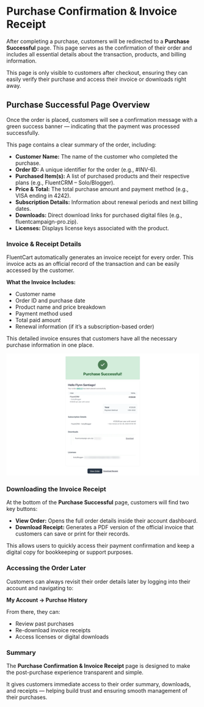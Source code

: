 # Purchase Confirmation & Invoice Receipt

After completing a purchase, customers will be redirected to a **Purchase Successful** page. This page serves as the confirmation of their order and includes all essential details about the transaction, products, and billing information.

This page is only visible to customers after checkout, ensuring they can easily verify their purchase and access their invoice or downloads right away.

## Purchase Successful Page Overview

Once the order is placed, customers will see a confirmation message with a green success banner — indicating that the payment was processed successfully.

This page contains a clear summary of the order, including:

* **Customer Name:** The name of the customer who completed the purchase.
* **Order ID:** A unique identifier for the order (e.g., #INV-6).
* **Purchased Item(s):** A list of purchased products and their respective plans (e.g., FluentCRM – Solo/Blogger).
* **Price & Total:** The total purchase amount and payment method (e.g., VISA ending in 4242).
* **Subscription Details:** Information about renewal periods and next billing dates.
* **Downloads:** Direct download links for purchased digital files (e.g., fluentcampaign-pro.zip).
* **Licenses:** Displays license keys associated with the product.

### Invoice & Receipt Details

FluentCart automatically generates an invoice receipt for every order. This invoice acts as an official record of the transaction and can be easily accessed by the customer.

**What the Invoice Includes:**

* Customer name 
* Order ID and purchase date
* Product name and price breakdown
* Payment method used
* Total paid amount
* Renewal information (if it’s a subscription-based order)

This detailed invoice ensures that customers have all the necessary purchase information in one place.

![Purchase Confirmation](/guide/public/images/customer-dashboard/purchase-confirmation/purchase-confirmation.webp)

### Downloading the Invoice Receipt

At the bottom of the **Purchase Successful** page, customers will find two key buttons:

* **View Order:** Opens the full order details inside their account dashboard.
* **Download Receipt:** Generates a PDF version of the official invoice that customers can save or print for their records.

This allows users to quickly access their payment confirmation and keep a digital copy for bookkeeping or support purposes.

### Accessing the Order Later

Customers can always revisit their order details later by logging into their account and navigating to:

**My Account → Purchse History**

From there, they can:

* Review past purchases
* Re-download invoice receipts
* Access licenses or digital downloads

### Summary

The **Purchase Confirmation & Invoice Receipt** page is designed to make the post-purchase experience transparent and simple.

It gives customers immediate access to their order summary, downloads, and receipts — helping build trust and ensuring smooth management of their purchases.